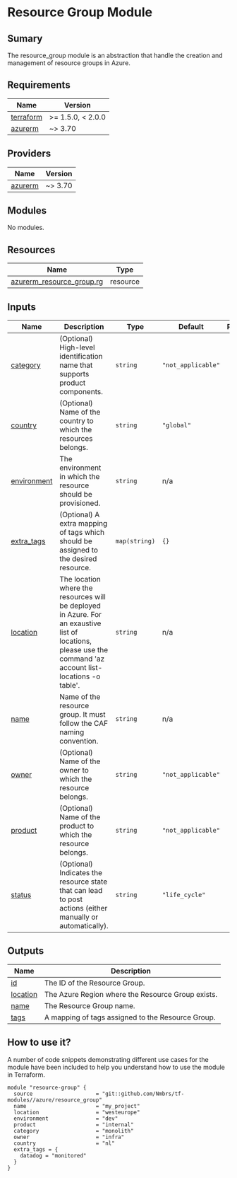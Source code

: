 # Resource Group Module

## Sumary

The resource_group module is an abstraction that handle the creation and management of resource groups in Azure.

## Requirements

| Name | Version |
|------|---------|
| <a name="requirement_terraform"></a> [terraform](#requirement\_terraform) | >= 1.5.0, < 2.0.0 |
| <a name="requirement_azurerm"></a> [azurerm](#requirement\_azurerm) | ~> 3.70 |

## Providers

| Name | Version |
|------|---------|
| <a name="provider_azurerm"></a> [azurerm](#provider\_azurerm) | ~> 3.70 |

## Modules

No modules.

## Resources

| Name | Type |
|------|------|
| [azurerm_resource_group.rg](https://registry.terraform.io/providers/hashicorp/azurerm/latest/docs/resources/resource_group) | resource |

## Inputs

| Name | Description | Type | Default | Required |
|------|-------------|------|---------|:--------:|
| <a name="input_category"></a> [category](#input\_category) | (Optional) High-level identification name that supports product components. | `string` | `"not_applicable"` | no |
| <a name="input_country"></a> [country](#input\_country) | (Optional) Name of the country to which the resources belongs. | `string` | `"global"` | no |
| <a name="input_environment"></a> [environment](#input\_environment) | The environment in which the resource should be provisioned. | `string` | n/a | yes |
| <a name="input_extra_tags"></a> [extra\_tags](#input\_extra\_tags) | (Optional) A extra mapping of tags which should be assigned to the desired resource. | `map(string)` | `{}` | no |
| <a name="input_location"></a> [location](#input\_location) | The location where the resources will be deployed in Azure. For an exaustive list of locations, please use the command 'az account list-locations -o table'. | `string` | n/a | yes |
| <a name="input_name"></a> [name](#input\_name) | Name of the resource group. It must follow the CAF naming convention. | `string` | n/a | yes |
| <a name="input_owner"></a> [owner](#input\_owner) | (Optional) Name of the owner to which the resource belongs. | `string` | `"not_applicable"` | no |
| <a name="input_product"></a> [product](#input\_product) | (Optional) Name of the product to which the resource belongs. | `string` | `"not_applicable"` | no |
| <a name="input_status"></a> [status](#input\_status) | (Optional) Indicates the resource state that can lead to post actions (either manually or automatically). | `string` | `"life_cycle"` | no |

## Outputs

| Name | Description |
|------|-------------|
| <a name="output_id"></a> [id](#output\_id) | The ID of the Resource Group. |
| <a name="output_location"></a> [location](#output\_location) | The Azure Region where the Resource Group exists. |
| <a name="output_name"></a> [name](#output\_name) | The Resource Group name. |
| <a name="output_tags"></a> [tags](#output\_tags) | A mapping of tags assigned to the Resource Group. |

## How to use it?

A number of code snippets demonstrating different use cases for the module have been included to help you understand how to use the module in Terraform.

```hcl
module "resource-group" {
  source                    = "git::github.com/Nmbrs/tf-modules//azure/resource_group"
  name                      = "my_project"
  location                  = "westeurope"
  environment               = "dev"
  product                   = "internal"
  category                  = "monolith"
  owner                     = "infra"
  country                   = "nl"
  extra_tags = {
    datadog = "monitored"
  }
}
```
